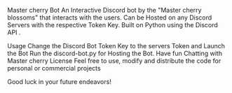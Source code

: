 Master cherry  Bot
An Interactive Discord bot by the  "Master cherry blossoms" that  interacts with the users.
Can be Hosted on any Discord Servers with the respective Token Key.
Built on Python using the Discord API .

Usage
Change the Discord Bot Token Key to the servers Token and Launch the Bot
Run the discord-bot.py for Hosting the Bot.
Have fun Chatting with Master cherry
License
Feel free to use, modify and distribute the code for personal or commercial projects

Good luck in your future endeavors!
